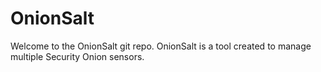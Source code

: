 OnionSalt
=========

Welcome to the OnionSalt git repo. OnionSalt is a tool created to manage multiple Security Onion sensors. 
